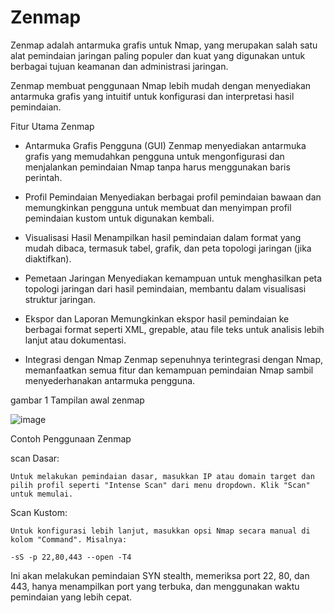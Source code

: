 # Zenmap

Zenmap adalah antarmuka grafis untuk Nmap, yang merupakan salah satu alat pemindaian jaringan paling populer dan kuat yang digunakan untuk berbagai tujuan keamanan dan administrasi jaringan.

Zenmap membuat penggunaan Nmap lebih mudah dengan menyediakan antarmuka grafis yang intuitif untuk konfigurasi dan interpretasi hasil pemindaian.

Fitur Utama Zenmap

  + Antarmuka Grafis Pengguna (GUI)
        Zenmap menyediakan antarmuka grafis yang memudahkan pengguna untuk mengonfigurasi dan menjalankan pemindaian Nmap tanpa harus menggunakan baris perintah.

  + Profil Pemindaian
        Menyediakan berbagai profil pemindaian bawaan dan memungkinkan pengguna untuk membuat dan menyimpan profil pemindaian kustom untuk digunakan kembali.

  + Visualisasi Hasil
        Menampilkan hasil pemindaian dalam format yang mudah dibaca, termasuk tabel, grafik, dan peta topologi jaringan (jika diaktifkan).

  + Pemetaan Jaringan
        Menyediakan kemampuan untuk menghasilkan peta topologi jaringan dari hasil pemindaian, membantu dalam visualisasi struktur jaringan.

  + Ekspor dan Laporan
        Memungkinkan ekspor hasil pemindaian ke berbagai format seperti XML, grepable, atau file teks untuk analisis lebih lanjut atau dokumentasi.

  + Integrasi dengan Nmap
        Zenmap sepenuhnya terintegrasi dengan Nmap, memanfaatkan semua fitur dan kemampuan pemindaian Nmap sambil menyederhanakan antarmuka pengguna.

gambar 1 Tampilan awal zenmap

![image](https://github.com/user-attachments/assets/51dbb40c-c108-42ca-9153-29c91d599dce)

Contoh Penggunaan Zenmap

  scan Dasar:
        
 `Untuk melakukan pemindaian dasar, masukkan IP atau domain target dan pilih profil seperti "Intense Scan" dari menu dropdown. Klik "Scan" untuk memulai.`

  Scan Kustom:
  
  `Untuk konfigurasi lebih lanjut, masukkan opsi Nmap secara manual di kolom "Command". Misalnya:`


    -sS -p 22,80,443 --open -T4

Ini akan melakukan pemindaian SYN stealth, memeriksa port 22, 80, dan 443, hanya menampilkan port yang terbuka, dan menggunakan waktu pemindaian yang lebih cepat.

